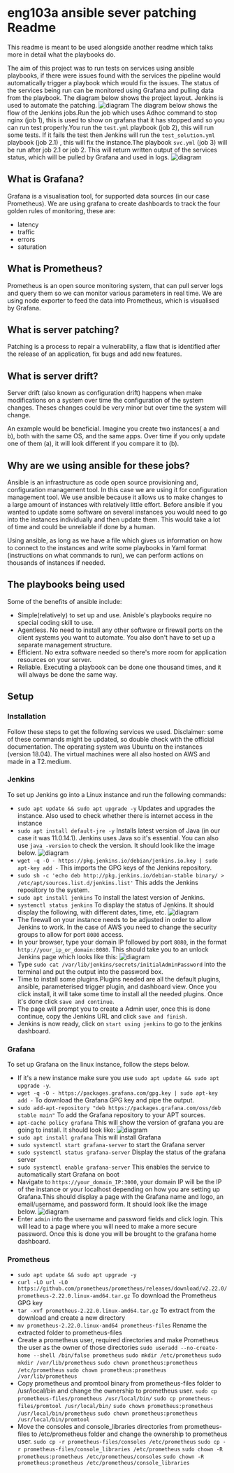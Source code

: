# eng103a ansible sever patching Readme
This readme is meant to be used alongside another readme which talks more in detail what the playbooks do.

The aim of this project was to run tests on services using ansible playbooks, if there were issues found with the services the pipeline would automatically trigger a playbook which would fix the issues. The status of the services being run can be monitored using Grafana and pulling data from the playbook. The diagram below shows the project layout. Jenkins is used to automate the patching. 
![diagram](https://cdn.discordapp.com/attachments/958316995156267068/963098096433262612/unknown.png)
The diagram below shows the flow of the Jenkins jobs.Run the job which uses Adhoc command to stop nginx (job 1), this is used to show on grafana that it has stopped and so you can run test properly.You run the `test.yml` playbook (job 2), this will run some tests. If it fails the test then Jenkins will run the `test_solution.yml` playbook (job 2.1) , this will fix the instance.The playbook `svc.yml`  (job 3) will be run after job 2.1 or job 2. This will return written output of the services status, which will be pulled by Grafana and used in logs.
![diagram](https://cdn.discordapp.com/attachments/958316995156267068/964165977958924288/Jenkins_Jobs.png)

## What is Grafana?
Grafana is a visualisation tool, for supported data sources (in our case Prometheus). We are using grafana to create dashboards to track the four golden rules of monitoring, these are:
- latency
- traffic 
- errors 
- saturation

## What is Prometheus?
Prometheus is an open source monitoring system, that can pull server logs and query them so we can monitor various parameters in real time. We are using node exporter to feed the data into Prometheus, which is visualised by Grafana. 
## What is server patching?
Patching is a process to repair a vulnerability, a flaw that is identified after the release of an application, fix bugs and add new features. 

## What is server drift?
Server drift (also known as configuration drift) happens when make modifications on a system over time the configuration of the system changes. Theses changes could be very minor but over time the system will change. 

An example would be beneficial. Imagine you create two instances( a and b), both with the same OS, and the same apps. Over time if you only update one of them (a), it will look different if you compare it to (b).

## Why are we using ansible for these jobs?
Ansible is an infrastructure as code open source provisioning and, configuration management tool. In this case we are using it for configuration management tool. We use ansible because it allows us to make changes to a large amount of instances with relatively little effort. Before ansible if you wanted to update some software on several instances you would need to go into the instances individually and then update them. This would take a lot of time and could be unreliable if done by a human.

Using ansible, as long as we have a file which gives us information on how to connect to the instances and write some playbooks in Yaml format (instructions on what commands to run), we can perform actions on thousands of instances if needed.

## The playbooks being used

Some of the benefits of ansible include:
- Simple(relatively) to set up and use. Anisble's playbooks require no special coding skill to use.
- Agentless. No need to install any other software or firewall ports on the client systems you want to automate. You also don't have to set up a separate management structure.
- Efficient. No extra software needed so there's more room for application resources on your server.
- Reliable. Executing a playbook can be done one thousand times, and it will always be done the same way. 

## Setup
### Installation
Follow these steps to get the following services we used. Disclaimer: some of these commands might be updated, so double check with the official documentation. The operating system was Ubuntu on the instances (version 18.04). The virtual machines were all also hosted on AWS and made in a T2.medium.
### Jenkins
To set up Jenkins go into a Linux instance and run the following commands:
- `sudo apt update && sudo apt upgrade -y` Updates and upgrades the instance. Also used to check whether there is internet access in the instance
- `sudo apt install default-jre -y` Installs latest version of Java (in our case it was 11.0.14.1). Jenkins uses Java so it's essential. You can also use `java -version` to check the version. It should look like the image below.
![diagram](https://cdn.discordapp.com/attachments/958316995156267068/964178320382099506/unknown.png)
- `wget -q -O - https://pkg.jenkins.io/debian/jenkins.io.key | sudo apt-key add -` This imports the GPG keys of the Jenkins repository.
- `sudo sh -c 'echo deb http://pkg.jenkins.io/debian-stable binary/ > /etc/apt/sources.list.d/jenkins.list'` This adds the Jenkins repository to the system.
- `sudo apt install jenkins` To install the latest version of Jenkins.
- `systemctl status jenkins` To display the status of Jenkins. It should display the following, with different dates, time, etc.
![diagram](https://cdn.discordapp.com/attachments/958316995156267068/964180361984741416/unknown.png)
- The firewall on your instance needs to be adjusted in order to allow Jenkins to work. In the case of AWS you need to change the security groups to allow for port `8080` access.
- In your browser, type your domain IP followed by port `8080`, in the format `http://your_ip_or_domain:8080`. This should take you to an unlock Jenkins page which looks like this:
![diagram](https://linuxize.com/post/how-to-install-jenkins-on-ubuntu-18-04/unlock-jenkins_huff7c186b4c9370e26f4ba03e0bde0db7_51753_768x0_resize_q75_lanczos.jpg)
- Type `sudo cat /var/lib/jenkins/secrets/initialAdminPassword` into the terminal and put the output into the password box.
- Time to install some plugins.Plugins needed are all the default plugins, ansible, parameterised trigger plugin, and dashboard view. Once you click install, it will take some time to install all the needed plugins. Once it's done click `save and continue`.
- The page will prompt you to create a Admin user, once this is done continue, copy the Jenkins URL and click `save and finish`.
- Jenkins is now ready, click on `start using jenkins` to go to the jenkins dashboard.

### Grafana
To set up Grafana on the linux instance, follow the steps below.
- If it's a new instance make sure you use `sudo apt update && sudo apt upgrade -y`.
- `wget -q -O - https://packages.grafana.com/gpg.key | sudo apt-key add -` To download the Grafana GPG key and pipe the output.
- `sudo add-apt-repository "deb https://packages.grafana.com/oss/deb stable main"` To add the Grafana repository to your APT sources.
- `apt-cache policy grafana` This will show the version of grafana you are going to install. It should look like:
![diagram](https://cdn.discordapp.com/attachments/814569440511262800/964192491828047942/unknown.png)
- `sudo apt install grafana` This will install Grafana
- `sudo systemctl start grafana-server` to start the Grafana server
- `sudo systemctl status grafana-server` Display the status of the grafana server
- `sudo systemctl enable grafana-server` This enables the service to automatically start Grafana on boot
- Navigate to `https://your_domain_IP:3000`, your domain IP will be the IP of the instance or your localhost depending on how you are setting up Grafana.This should display a page with the Grafana name and logo, an email/username, and password form. It should look like the image below.
![diagram](https://assets.digitalocean.com/articles/66778/Grafana_Login.png)
- Enter `admin` into the username and password fields and click login. This will lead to a page where you will need to make a more secure password. Once this is done you will be brought to the grafana home dashboard.
### Prometheus
- `sudo apt update && sudo apt upgrade -y` 
- `curl -LO url -LO https://github.com/prometheus/prometheus/releases/download/v2.22.0/prometheus-2.22.0.linux-amd64.tar.gz` To download the Prometheus GPG key
- `tar -xvf prometheus-2.22.0.linux-amd64.tar.gz` To extract from the download and create a new directory
- `mv prometheus-2.22.0.linux-amd64 prometheus-files` Rename the extracted folder to prometheus-files
- Create a prometheus user, required directories and make Prometheus the user as the owner of those directories
``sudo useradd --no-create-home --shell /bin/false prometheus``
``sudo mkdir /etc/prometheus``
``sudo mkdir /var/lib/prometheus``
``sudo chown prometheus:prometheus /etc/prometheus``
``sudo chown prometheus:prometheus /var/lib/prometheus``
- Copy prometheus and promtool binary from prometheus-files folder to /usr/local/bin and change the ownership to prometheus user.
``sudo cp prometheus-files/prometheus /usr/local/bin/``
``sudo cp prometheus-files/promtool /usr/local/bin/``
``sudo chown prometheus:prometheus /usr/local/bin/prometheus``
``sudo chown prometheus:prometheus /usr/local/bin/promtool``
- Move the consoles and console_libraries directories from prometheus-files to /etc/prometheus folder and change the ownership to prometheus user.
``sudo cp -r prometheus-files/consoles /etc/prometheus``
``sudo cp -r prometheus-files/console_libraries /etc/prometheus``
``sudo chown -R prometheus:prometheus /etc/prometheus/consoles``
``sudo chown -R prometheus:prometheus /etc/prometheus/console_libraries``